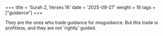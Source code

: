 +++
title = 'Surah 2, Verses 16'
date = '2025-08-27'
weight = 16
tags = ["guidance"]
+++

They are the ones who trade guidance for misguidance. But this trade is profitless, and they are not ˹rightly˺ guided.